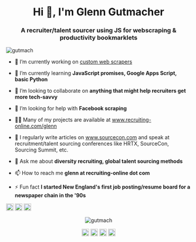<h1 align="center">Hi 👋, I'm Glenn Gutmacher</h1>
<h3 align="center">A recruiter/talent sourcer using JS for webscraping & productivity bookmarklets</h3>

<p align="left"> <img src="https://komarev.com/ghpvc/?username=gutmach" alt="gutmach" /> </p>

- 🔭 I’m currently working on [custom web scrapers](https://github.com/gutmach/sosuv)

- 🌱 I’m currently learning **JavaScript promises, Google Apps Script, basic Python**

- 👯 I’m looking to collaborate on **anything that might help recruiters get more tech-savvy**

- 🤔 I’m looking for help with **Facebook scraping**

- 👨‍💻 Many of my projects are available at <a href="http://www.recruiting-online.com/glenn/" target=_blank>www.recruiting-online.com/glenn</a>

- 📝 I regularly write articles on <a href="https://www.sourcecon.com" target=_blank>www.sourcecon.com</a> and speak at recruitment/talent sourcing conferences like HRTX, SourceCon, Sourcing Summit, etc.

- 💬 Ask me about **diversity recruiting, global talent sourcing methods**

- 📫 How to reach me **glenn at recruiting-online dot com**

- ⚡ Fun fact **I started New England's first job posting/resume board for a newspaper chain in the '90s**

<p align="left"><img src="https://devicons.github.io/devicon/devicon.git/icons/html5/html5-original-wordmark.svg" alt="html5" width="20" height="20"/> <img src="https://devicons.github.io/devicon/devicon.git/icons/javascript/javascript-original.svg" alt="javascript" width="20" height="20"/> <img src="https://devicons.github.io/devicon/devicon.git/icons/python/python-original-wordmark.svg" alt="python" width="20" height="20"/></p><p align="center"> <img src="https://github-readme-stats.vercel.app/api?username=gutmach&show_icons=true" alt="gutmach" /> </p>

<p align="center">
<a href="https://twitter.com/gutmach" target="blank"><img align="center" src="https://cdn.jsdelivr.net/npm/simple-icons@3.0.1/icons/twitter.svg" alt="gutmach" height="20" width="20" /></a>
<a href="https://linkedin.com/in/gutmach" target="blank"><img align="center" src="https://cdn.jsdelivr.net/npm/simple-icons@3.0.1/icons/linkedin.svg" alt="gutmach" height="20" width="20" /></a>
<a href="https://stackoverflow.com/users/261323" target="blank"><img align="center" src="https://cdn.jsdelivr.net/npm/simple-icons@3.0.1/icons/stackoverflow.svg" alt="261323" height="20" width="20" /></a>
<a href="https://fb.com/glenn.gutmacher" target="blank"><img align="center" src="https://cdn.jsdelivr.net/npm/simple-icons@3.0.1/icons/facebook.svg" alt="glenn.gutmacher" height="20" width="20" /></a>
</p>
